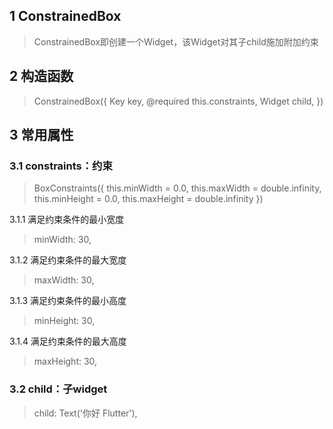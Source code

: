 ## **1 ConstrainedBox**
> ConstrainedBox即创建一个Widget，该Widget对其子child施加附加约束

## **2 构造函数** 
> ConstrainedBox({
>     Key key,
>     @required this.constraints,
>     Widget child,
> })

## **3 常用属性** 
### **3.1 constraints：约束**
> BoxConstraints({
>     this.minWidth = 0.0,
>     this.maxWidth = double.infinity,
>     this.minHeight = 0.0,
>     this.maxHeight = double.infinity
> })

3.1.1 满足约束条件的最小宽度
> minWidth: 30,

3.1.2 满足约束条件的最大宽度
> maxWidth: 30,

3.1.3 满足约束条件的最小高度
> minHeight: 30,

3.1.4 满足约束条件的最大高度
> maxHeight: 30,

### **3.2 child：子widget**
> child: Text('你好 Flutter'),

